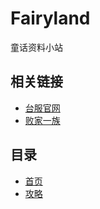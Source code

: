 # Fairyland

童话资料小站

## 相关链接

- [台服官网](https://nfl.lager.com.tw/event/nfl_ob/index.html)
- [败家一族](http://dsps.case.eorz.net/index8.htm)

## 目录

* [首页](/)
* [攻略](/攻略/)